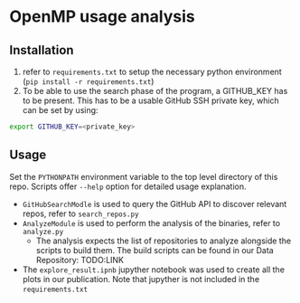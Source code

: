 # OpenMP usage analysis

## Installation
1. refer to `requirements.txt` to setup the necessary python environment (`pip install -r requirements.txt`)
3. To be able to use the search phase of the program, a GITHUB_KEY has to be present. This has to be a usable GitHub SSH private key, which can be set by using:
```sh
export GITHUB_KEY=<private_key>
```

## Usage
Set the `PYTHONPATH` environment variable to the top level directory of this repo. Scripts offer `--help` option for detailed usage explanation.
* `GitHubSearchModle` is used to query the GitHub API to discover relevant repos, refer to `search_repos.py`
* `AnalyzeModule` is used to perform the analysis of the binaries, refer to `analyze.py`
  * The analysis expects the list of repositories to analyze alongside the scripts to build them. The build scripts can be found in our Data Repository: TODO:LINK 
* The `explore_result.ipnb` jupyther notebook was used to create all the plots in our publication. Note that jupyther is not included in the `requirements.txt` 
